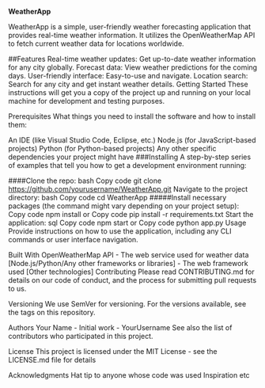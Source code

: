 **WeatherApp**

WeatherApp is a simple, user-friendly weather forecasting application that provides real-time weather information. It utilizes the OpenWeatherMap API to fetch current weather data for locations worldwide.

##Features
Real-time weather updates: Get up-to-date weather information for any city globally.
Forecast data: View weather predictions for the coming days.
User-friendly interface: Easy-to-use and navigate.
Location search: Search for any city and get instant weather details.
Getting Started
These instructions will get you a copy of the project up and running on your local machine for development and testing purposes.

Prerequisites
What things you need to install the software and how to install them:

An IDE (like Visual Studio Code, Eclipse, etc.)
Node.js (for JavaScript-based projects)
Python (for Python-based projects)
Any other specific dependencies your project might have
###Installing
A step-by-step series of examples that tell you how to get a development environment running:

####Clone the repo:
bash
Copy code
git clone https://github.com/yourusername/WeatherApp.git
Navigate to the project directory:
bash
Copy code
cd WeatherApp
#####Install necessary packages (the command might vary depending on your project setup):
Copy code
npm install
or
Copy code
pip install -r requirements.txt
Start the application:
sql
Copy code
npm start
or
Copy code
python app.py
Usage
Provide instructions on how to use the application, including any CLI commands or user interface navigation.

Built With
OpenWeatherMap API - The web service used for weather data
[Node.js/Python/Any other frameworks or libraries] - The web framework used
[Other technologies]
Contributing
Please read CONTRIBUTING.md for details on our code of conduct, and the process for submitting pull requests to us.

Versioning
We use SemVer for versioning. For the versions available, see the tags on this repository.

Authors
Your Name - Initial work - YourUsername
See also the list of contributors who participated in this project.

License
This project is licensed under the MIT License - see the LICENSE.md file for details

Acknowledgments
Hat tip to anyone whose code was used
Inspiration
etc
